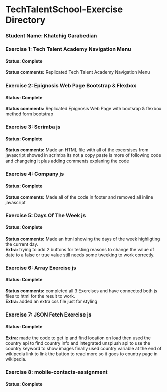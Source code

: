 # TechTalentSchool-Exercise Directory
### **Student Name:** Khatchig Garabedian

### **Exercise 1:** Tech Talent Academy Navigation Menu
#### **Status:** Complete
**Status comments:** Replicated Tech Talent Academy Navigation Menu

### **Exercise 2:** Epignosis Web Page Bootstrap & Flexbox
#### **Status:** Complete
**Status comments:** Replicated Epignosis Web Page with bootsrap & flexbox method form bootstrap

### **Exercise 3:** Scrimba js
#### **Status:** Complete
**Status comments:** Made an HTML file with all of the excersises from javascript showed in scrimba its not a copy paste is more of following code and changeing it plus adding comments explaning the code

### **Exercise 4:** Company js
#### **Status:** Complete
**Status comments:** Made all of the code in footer and removed all inline javascript

### **Exercise 5:** Days Of The Week js
#### **Status:** Complete
**Status comments:** Made an html showing the days of the week highligting the current day.  
**Extra:** trying to add 2 buttons for testing reasons to change the value of date to a false or true value still needs some tweeking to work correctly.

### **Exercise 6:** Array Exercise js
#### **Status:** Complete
**Status comments:** completed all 3 Exercises and have connected both js files to html for the result to work.  
**Extra:** added an extra css file just for styling

### **Exercise 7:** JSON Fetch Exercise js
#### **Status:** Complete
**Extra:** made the code to get ip and find location on load then used the country api to find country info and integrated unsplush api to use the country keyword to show images finally used country variable at the end of wikipedia link to link the button to read more so it goes to country page in wikipedia.

### **Exercise 8:** mobile-contacts-assignment
#### **Status:** Complete
